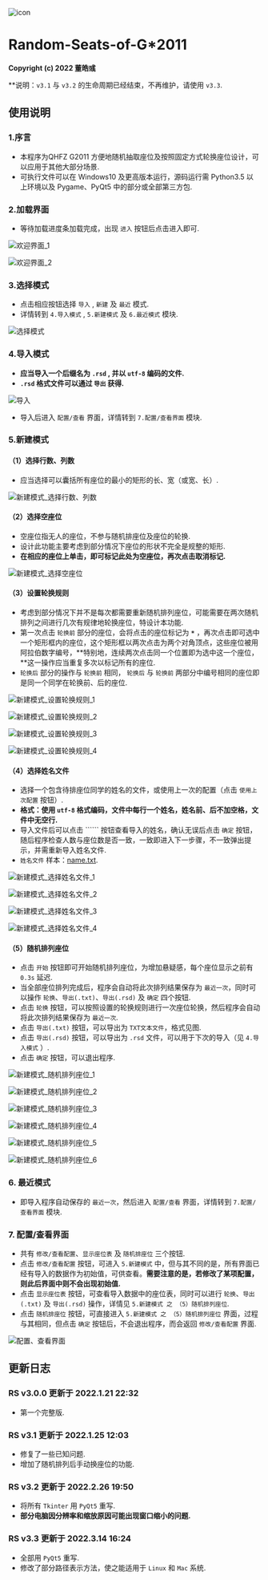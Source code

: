 ![icon](https://user-images.githubusercontent.com/87631978/158313042-f044767c-878c-454a-8d85-1bd7b63bb52c.png)

   # Random-Seats-of-G*2011
   
   **Copyright (c) 2022 董皓彧**
   
   **说明：`v3.1` 与 `v3.2` 的生命周期已经结束，不再维护，请使用 `v3.3`.

   ## 使用说明

   ### 1.序言

   - 本程序为QHFZ G2011 方便地随机抽取座位及按照固定方式轮换座位设计，可以应用于其他大部分场景.
   - 可执行文件可以在 Windows10 及更高版本运行，源码运行需 Python3.5 以上环境以及 Pygame、PyQt5 中的部分或全部第三方包.

   ### 2.加载界面

   - 等待加载进度条加载完成，出现 ```进入``` 按钮后点击进入即可.

   ![欢迎界面_1](https://user-images.githubusercontent.com/87631978/158314009-095c6946-3b58-49b6-b74b-8a288c6f0fde.png)

   ![欢迎界面_2](https://user-images.githubusercontent.com/87631978/158314012-97b5bfb3-12d1-43d8-924a-3ac6b78b91ad.png)

   ### 3.选择模式

   - 点击相应按钮选择 ```导入``` , ```新建``` 及 ```最近``` 模式.
   - 详情转到 ```4.导入模式``` , ```5.新建模式``` 及 ```6.最近模式``` 模块.

   ![选择模式](https://user-images.githubusercontent.com/87631978/158314047-1d10bd11-c361-45fc-a426-04c2e06ccdc1.png)

   ### 4.导入模式

   - **应当导入一个后缀名为 ```.rsd``` , 并以 ```utf-8``` 编码的文件.**
   - **```.rsd``` 格式文件可以通过 ```导出``` 获得.**

   ![导入](https://user-images.githubusercontent.com/87631978/158315007-b9554c9b-d8fe-4a50-848a-b9959d662e9f.png)

   - 导入后进入 ```配置/查看``` 界面，详情转到 ```7.配置/查看界面```  模块.

   ### 5.新建模式

   #### （1）选择行数、列数

   - 应当选择可以囊括所有座位的最小的矩形的长、宽（或宽、长）.

   ![新建模式_选择行数、列数](https://user-images.githubusercontent.com/87631978/158524757-29a05bed-3356-45c1-a716-52704d0db0fb.png)

   #### （2）选择空座位

   - 空座位指无人的座位，不参与随机排座位及座位的轮换.
   - 设计此功能主要考虑到部分情况下座位的形状不完全是规整的矩形.
   - **在相应的座位上单击，即可标记此处为空座位，再次点击取消标记.**

   ![新建模式_选择空座位](https://user-images.githubusercontent.com/87631978/158524182-d638999c-efce-402a-a72f-886075ebf4c7.png)
        

   #### （3）设置轮换规则

   - 考虑到部分情况下并不是每次都需要重新随机排列座位，可能需要在两次随机排列之间进行几次有规律地轮换座位，特设计本功能.
   - 第一次点击 ```轮换前``` 部分的座位，会将点击的座位标记为 **```*```** ，再次点击即可选中一个矩形框内的座位，这个矩形框以两次点击为两个对角顶点，这些座位被用阿拉伯数字编号，**特别地，连续两次点击同一个位置即为选中这一个座位，**这一操作应当重复多次以标记所有的座位.
   - ```轮换后``` 部分的操作与 ```轮换前``` 相同， ```轮换后``` 与 ```轮换前``` 两部分中编号相同的座位即是同一个同学在轮换前、后的座位.

   ![新建模式_设置轮换规则_1](https://user-images.githubusercontent.com/87631978/158548297-c3cbc0c5-32dd-493a-b82e-5618eaa41edd.png)

   ![新建模式_设置轮换规则_2](https://user-images.githubusercontent.com/87631978/158548301-da77d874-9457-46a6-82aa-5e1c3212573d.png)

   ![新建模式_设置轮换规则_3](https://user-images.githubusercontent.com/87631978/158548684-53685e6c-505a-441a-b8e0-709e7cfac2be.png)

   ![新建模式_设置轮换规则_4](https://user-images.githubusercontent.com/87631978/158548688-88757ffa-fe94-4604-aee2-fc738356d580.png)

   #### （4）选择姓名文件

   - 选择一个包含待排座位同学的姓名的文件，或使用上一次的配置（点击 ```使用上次配置``` 按钮）.
   - **格式：使用 ```utf-8``` 格式编码，文件中每行一个姓名，姓名前、后不加空格，文件中无空行.**
   - 导入文件后可以点击 `````` 按钮查看导入的姓名，确认无误后点击 ```确定``` 按钮，随后程序检查人数与座位数是否一致，一致即进入下一步骤，不一致弹出提示，并需重新导入姓名文件.
   - ```姓名文件``` 样本：[name.txt](https://github.com/FHYQ-DHY/Random-Seats-of-G2011/files/8260293/name.txt).

   ![新建模式_选择姓名文件_1](https://user-images.githubusercontent.com/87631978/158553352-26a29dc5-b097-4ab1-bb9a-26391e277ccf.png)

   ![新建模式_选择姓名文件_2](https://user-images.githubusercontent.com/87631978/158553356-7e2e28cf-938c-4f1c-8e61-2a6769d2528e.png)

   ![新建模式_选择姓名文件_3](https://user-images.githubusercontent.com/87631978/158553666-327ed3f0-3521-4db5-bcb9-a97895ec198f.png)

   ![新建模式_选择姓名文件_4](https://user-images.githubusercontent.com/87631978/158553362-cf71c622-d3fc-4cee-9b72-8cde26616de3.png)

   #### （5）随机排列座位

   - 点击 ```开始``` 按钮即可开始随机排列座位，为增加悬疑感，每个座位显示之前有 ```0.3s``` 延迟.
   - 当全部座位排列完成后，程序会自动将此次排列结果保存为 ```最近一次```，同时可以操作 ```轮换```、```导出(.txt)```、```导出(.rsd)``` 及 ```确定``` 四个按钮.
   - 点击 ```轮换``` 按钮，可以按照设置的轮换规则进行一次座位轮换，然后程序会自动将此次排列结果保存为 ```最近一次```.
   - 点击 ```导出(.txt)``` 按钮，可以导出为 ```TXT文本文件```，格式见图.
   - 点击 ```导出(.rsd)``` 按钮，可以导出为 ```.rsd``` 文件，可以用于下次的导入（见 ```4.导入模式``` ）.
   - 点击 ```确定``` 按钮，可以退出程序.

   ![新建模式_随机排列座位_1](https://user-images.githubusercontent.com/87631978/158556467-aac140ad-6baf-4f5b-84a9-39aeaa3135ad.png)

   ![新建模式_随机排列座位_2](https://user-images.githubusercontent.com/87631978/158556475-1345bf56-b052-4df5-9ded-2b116474ebf8.png)

   ![新建模式_随机排列座位_3](https://user-images.githubusercontent.com/87631978/158556485-340a7ccc-0f98-4a67-a74e-75b28fc8603a.png)

   ![新建模式_随机排列座位_4](https://user-images.githubusercontent.com/87631978/158556493-987b53da-6dcd-4768-b5fe-4faaf0e4d943.png)

   ![新建模式_随机排列座位_5](https://user-images.githubusercontent.com/87631978/158556500-19898152-2cab-47e9-9c64-c1f744fc6dbc.png)

   ![新建模式_随机排列座位_6](https://user-images.githubusercontent.com/87631978/158556503-8acb8d1f-9754-44b4-bd63-2faa60ebdd8b.png)

   ### 6. 最近模式

   - 即导入程序自动保存的 ```最近一次```，然后进入 ```配置/查看``` 界面，详情转到 ```7.配置/查看界面```  模块.

   ### 7. 配置/查看界面

   - 共有 ```修改/查看配置```、```显示座位表``` 及 ```随机排座位``` 三个按钮.
   - 点击 ```修改/查看配置``` 按钮，可进入 ```5.新建模式``` 中，但与其不同的是，所有界面已经有导入的数据作为初始值，可供查看。**需要注意的是，若修改了某项配置，则此后界面中则不会出现初始值.**
   - 点击 ```显示座位表``` 按钮，可查看导入数据中的座位表，同时可以进行 ```轮换```、```导出(.txt)``` 及 ```导出(.rsd)``` 操作，详情见 ```5.新建模式 之 （5）随机排列座位```.
   - 点击 ```随机排座位``` 按钮，可直接进入 ```5.新建模式 之 （5）随机排列座位``` 界面，过程与其相同，但点击 ```确定``` 按钮后，不会退出程序，而会返回 ```修改/查看配置``` 界面.

   ![配置、查看界面](https://user-images.githubusercontent.com/87631978/158559183-5351e6f9-55a0-44a1-86ba-a7cba91e8afb.png)

   ## 更新日志

   ### RS v3.0.0 更新于 2022.1.21 22:32

   - 第一个完整版.

   ### RS v3.1 更新于 2022.1.25 12:03

   - 修复了一些已知问题.
   - 增加了随机排列后手动换座位的功能.

   ### RS v3.2 更新于 2022.2.26 19:50

   - 将所有 ```Tkinter``` 用 ```PyQt5``` 重写.
   - **部分电脑因分辨率和缩放原因可能出现窗口缩小的问题.**

   ### RS v3.3 更新于 2022.3.14 16:24

   - 全部用  ```PyQt5``` 重写.
   - 修改了部分路径表示方法，使之能适用于 ```Linux``` 和 ```Mac``` 系统.
